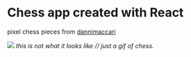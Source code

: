 # Chess app created with React

pixel chess pieces from <a href="https://dani-maccari.itch.io/pixel-chess" target="_blank">dannimaccari</a>

<img src="https://web.archive.org/web/20091026220316/http://geocities.com/ResearchTriangle/Thinktank/6040/game1b.gif">
<em>this is not what it looks like // just a gif of chess.</em>
